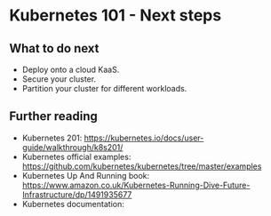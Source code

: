 # Kubernetes 101 - Next steps

## What to do next
- Deploy onto a cloud KaaS.
- Secure your cluster.
- Partition your cluster for different workloads.

## Further reading
- Kubernetes 201: https://kubernetes.io/docs/user-guide/walkthrough/k8s201/ 
- Kubernetes official examples: https://github.com/kubernetes/kubernetes/tree/master/examples 
- Kubernetes Up And Running book: https://www.amazon.co.uk/Kubernetes-Running-Dive-Future-Infrastructure/dp/1491935677
- Kubernetes documentation: 
